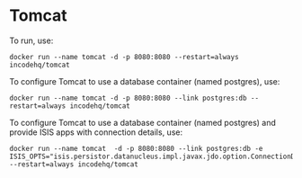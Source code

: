 # Tomcat

To run, use:
```
docker run --name tomcat -d -p 8080:8080 --restart=always incodehq/tomcat
```

To configure Tomcat to use a database container (named postgres), use:
```
docker run --name tomcat -d -p 8080:8080 --link postgres:db --restart=always incodehq/tomcat
```

To configure Tomcat to use a database container (named postgres) and provide ISIS apps with connection details, use:
```
docker run --name tomcat  -d -p 8080:8080 --link postgres:db -e ISIS_OPTS="isis.persistor.datanucleus.impl.javax.jdo.option.ConnectionDriverName=org.postgresql.Driver||isis.persistor.datanucleus.impl.javax.jdo.option.ConnectionURL=jdbc:postgresql://db:5432/isis||isis.persistor.datanucleus.impl.javax.jdo.option.ConnectionUserName=isis||isis.persistor.datanucleus.impl.javax.jdo.option.ConnectionPassword=isis" --restart=always incodehq/tomcat
```
